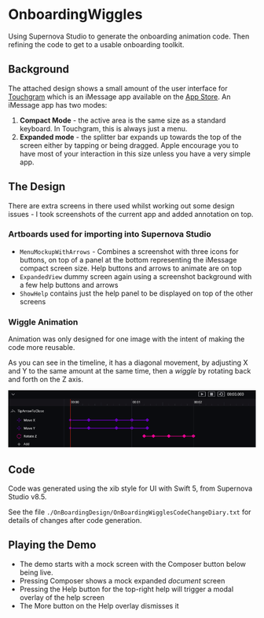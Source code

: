 # OnboardingWiggles

Using Supernova Studio to generate the onboarding animation code. Then refining the code to get to a usable onboarding toolkit.

## Background
The attached design shows a small amount of the user interface for [Touchgram][TG] which is an iMessage app available on the [App Store][AS]. An iMessage app has two modes:

1. **Compact Mode** - the active area is the same size as a standard keyboard. In Touchgram, this is always just a menu.
2. **Expanded mode** - the splitter bar expands up towards the top of the screen either by tapping or being dragged. Apple encourage you to have most of your interaction in this size unless you have a very simple app.

## The Design
There are extra screens in there used whilst working out some design issues - I took screenshots of the current app and added annotation on top.

### Artboards used for importing into Supernova Studio

- `MenuMockupWithArrows` - Combines a screenshot with three icons for buttons, on top of a panel at the bottom representing the iMessage compact screen size. Help buttons and arrows to animate are on top
- `ExpandedView` dummy screen again using a screenshot background with a few help buttons and arrows
- `ShowHelp` contains just the help panel to be displayed on top of the other screens

### Wiggle Animation
Animation was only designed for one image with the intent of making the code more reusable.

As you can see in the timeline, it has a diagonal movement, by adjusting X and Y to the same amount at the same time, then a _wiggle_ by rotating back and forth on the Z axis.

![timeline](./img/OnboardingWigglesDemo_AnimationTimeline.png)

## Code

Code was generated using the xib style for UI with Swift 5, from Supernova Studio v8.5.

See the file `./OnBoardingDesign/OnBoardingWigglesCodeChangeDiary.txt` for details of changes after code generation.

## Playing the Demo

- The demo starts with a mock screen with the Composer button below being live. 
- Pressing Composer shows a mock expanded _document_ screen
- Pressing the Help button for the top-right help will trigger a modal overlay of the help screen
- The More button on the Help overlay dismisses it

[AS]: https://apps.apple.com/us/app/touchgram-for-imessage/id1447336478#?platform=messages
[TG]: https://www.touchgram.com/